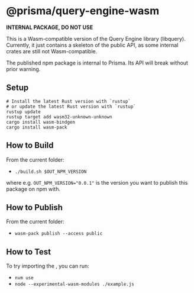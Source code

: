 # @prisma/query-engine-wasm

**INTERNAL PACKAGE, DO NOT USE**

This is a Wasm-compatible version of the Query Engine library (libquery).
Currently, it just contains a skeleton of the public API, as some internal crates are still not Wasm-compatible.

The published npm package is internal to Prisma. Its API will break without prior warning.

## Setup

```
# Install the latest Rust version with `rustup`
# or update the latest Rust version with `rustup`
rustup update
rustup target add wasm32-unknown-unknown
cargo install wasm-bindgen
cargo install wasm-pack
```

## How to Build

From the current folder:

- `./build.sh $OUT_NPM_VERSION`

where e.g. `OUT_NPM_VERSION="0.0.1"` is the version you want to publish this package on npm with.

## How to Publish

From the current folder:

- `wasm-pack publish --access public`

## How to Test

To try importing the , you can run:

- `nvm use`
- `node --experimental-wasm-modules ./example.js`
